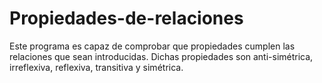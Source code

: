 # Propiedades-de-relaciones
Este programa es capaz de comprobar que propiedades cumplen las relaciones que sean introducidas. Dichas propiedades son anti-simétrica, irreflexiva, reflexiva, transitiva y simétrica.
